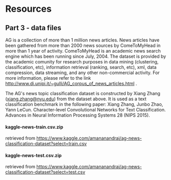 # Resources
## Part 3 - data files

AG is a collection of more than 1 million news articles. News articles have been gathered from more than 2000 news sources by ComeToMyHead in more than 1 year of activity. ComeToMyHead is an academic news search engine which has been running since July, 2004. The dataset is provided by the academic comunity for research purposes in data mining (clustering, classification, etc), information retrieval (ranking, search, etc), xml, data compression, data streaming, and any other non-commercial activity. For more information, please refer to the link http://www.di.unipi.it/~gulli/AG_corpus_of_news_articles.html .

The AG's news topic classification dataset is constructed by Xiang Zhang (xiang.zhang@nyu.edu) from the dataset above. It is used as a text classification benchmark in the following paper: Xiang Zhang, Junbo Zhao, Yann LeCun. Character-level Convolutional Networks for Text Classification. Advances in Neural Information Processing Systems 28 (NIPS 2015).


#### kaggle-news-train.csv.zip

retrieved from https://www.kaggle.com/amananandrai/ag-news-classification-dataset?select=train.csv

#### kaggle-news-test.csv.zip

retrieved from https://www.kaggle.com/amananandrai/ag-news-classification-dataset?select=test.csv

